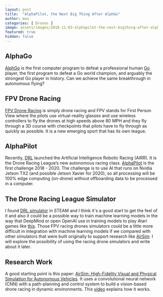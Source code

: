 ```yaml
---
layout: post
title:  "AlphaPilot, the Next Big Thing After AlphGo"
author: mou
categories: [ Drones ]
image: assets/images/2018-11-03-alphapilot-the-next-bigthing-after-alphgo.png
featured: true
hidden: false
---
```

## AlphaGo
[AlphGo](https://deepmind.com/research/alphago/) is the first computer program to defeat a professional human [Go](https://en.wikipedia.org/wiki/Go_(game)) player, the first program to defeat a Go world champion, and arguably the strongest Go player in history. Can we achieve the same breakthrough in autonomous flying?

## FPV Drone Racing
[FPV Drone Racing](https://en.wikipedia.org/wiki/Drone_racing) is simply drone racing and FPV stands for First Person View where the pilots use virtual-reality glasses and use wireless controllers to fly the drones at high speeds above 80 MPH and they fly through a 3D course with checkpoints that pilots have to fly through as quickly as possible. It is a new emerging sport that has its own league. 

## AlphaPilot
Recently, [DRL](https://thedroneracingleague.com/) launched the Artificial Intelligence Robotic Racing (AIRR). It is the Drone Racing League’s new autonomous racing class.
[AlphaPilot](https://lockheedmartin.com/en-us/news/events/ai-innovation-challenge.html) is the first challenge  2018 - 2020. The challenge is to use AI that runs on Nvidia Jetson TX2 (and possible Jetson Xavier for 2020), so all processing will be 100% edge computing (on-drone) without offboarding data to be processed in a computer.


## The Drone Racing League Simulator
I found [DRL simulator](https://store.steampowered.com/app/641780/The_Drone_Racing_League_Simulator) in STEAM and I think it's a good start to get the feel of it and also it could be a possible way to train machine learning models in the way that DeepMind or open OpenAI use in training models to play Atari games like [this](https://gym.openai.com/envs/#atari). Those FPV racing drones simulators could be a little more difficult in integration with machine learning models if we compared with other simulators that were built originally to support research like [AirSim](https://github.com/Microsoft/AirSim). I will explore the possibility of using the racing drone simulators and write about it later.

## Research Work
A good starting point is this paper: [AirSim: High-Fidelity Visual and Physical Simulation for Autonomous Vehicles](https://arxiv.org/abs/1705.05065). It uses a convolutional neural network (CNN) with a path-planning and control system to build a  vision-based drone racing in dynamic environments. This [video](https://www.youtube.com/watch?v=8RILnqPxo1s) explains how it works.
